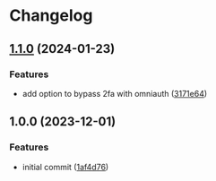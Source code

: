 # Changelog

## [1.1.0](https://github.com/rolehippie/gitlab/compare/v1.0.0...v1.1.0) (2024-01-23)


### Features

* add option to bypass 2fa with omniauth ([3171e64](https://github.com/rolehippie/gitlab/commit/3171e6472530fd019b5b485bafdf478615928c26))

## 1.0.0 (2023-12-01)


### Features

* initial commit ([1af4d76](https://github.com/rolehippie/gitlab/commit/1af4d7635e73a339f364d2821cd2b1a8180ed2ab))
